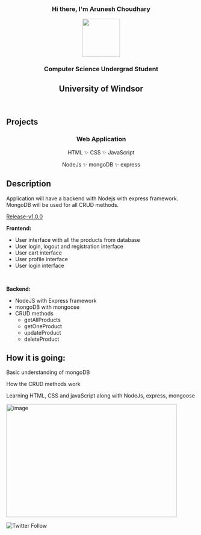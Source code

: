
<!---
arun-esh/arun-esh is a ✨ special ✨ repository because its `README.md` (this file) appears on your GitHub profile.
You can click the Preview link to take a look at your changes.
--->
<!-- 
<h3 align="center">
Hi there, <img src="https://raw.githubusercontent.com/MartinHeinz/MartinHeinz/master/wave.gif" width="20px" height="80px"> I'm <a href="https://arun-esh.github.io/" target="_blank" rel="noreferrer">Arunesh Choudhary</a> 
</h3> -->

<h3 align="center">
Hi there, I'm Arunesh Choudhary
</h3>



<p align="center">
  <a href="https://arun-esh@github.io/" target="_blank" rel="noreferrer"><img src="https://avatars.githubusercontent.com/u/59122465?v=4" width=100px, height=100px,alt="my banner"></a>
</p>


<h3 align="center">
Computer Science Undergrad Student 
</h3> 
<h2 align="center" >
University of Windsor
</h2>
<br>
<h2>Projects</h2>
<!---
<h3 align="center"><a href="https://github.com/arun-esh/webAPPy/wiki/" target="_blank" rel="noreferrer">Web Application</a></h3>--->
<h3 align="center">Web Application</h3>
<p align="center">HTML ✨ CSS ✨ JavaScript</p>
<p align="center">NodeJs ✨ mongoDB ✨ express</p>

<h2>Description</h2>
<p>
Application will have a backend with Nodejs with express framework. MongoDB will be used for all CRUD methods.</p>
<p><a href="https://github.com/arun-esh/webAPPy/wiki/Release-v1.0.0" target="_blank" rel="noreferrer">Release-v1.0.0</a></p>
</p>
<p>
  <strong>Frontend: </strong>
  <ul>
    <li>
      User interface with all the products from database</li>
    <li>
  User login, logout and registration interface</li>
      <li>
  User cart interface</li>
        <li>
  User profile interface</li>
          <li>
  User login interface</li>
    </ul>
</p>
<br>

<p>
  <strong>Backend: </strong>
  <ul>
    <li>NodeJS with Express framework</li>
    <li>mongoDB with mongoose</li>
    <li>CRUD methods
      <ul>
        <li>getAllProducts</li>
        <li>getOneProduct</li>
        <li>updateProduct</li>
        <li>deleteProduct</li>
      </ul>
    </li>
   </ul>
</p>

<h2>How it is going:</h2>

<p>Basic understanding of mongoDB</p>
<p>How the CRUD methods work</p>
<p>Learning HTML, CSS and javaScript along with NodeJs, express, mongoose </p>

<img width="453" height="300" alt="image" src="https://user-images.githubusercontent.com/59122465/176482270-988df869-a718-42b2-beeb-dfaf3c88081f.png">




![Twitter Follow](https://img.shields.io/twitter/follow/arun3sh?style=social)
<!-- ## 📈 GitHub Stats 

[![Arunesh's github stats](https://github-readme-stats.vercel.app/api?username=arun-esh&count_private=true&show_icons=true&include_all_commits=true&theme=merko)](https://github.com/arun-esh)

[![Top Langs](https://github-readme-stats.vercel.app/api/top-langs/?username=arun-esh&layout=compact&theme=merko)](https://github.com/arun-esh)

 -->
